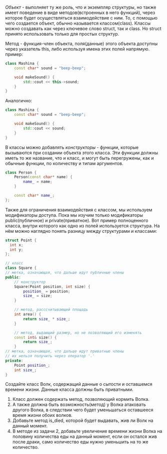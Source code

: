 
*Объект* - выполняет ту же роль, что и экземпляр структуры, но также имеет поведение в виде методов(встроенных в него функций), через которое будет осуществляться взаимодействие с ним. То, с помощью чего создается объект, обычно называется классом(class). Классы можно создавать как через ключевое слово struct, так и class. Но struct принято использовать только для простых структур.

Метод - функция-член объекта, поля(данные) этого объекта доступны через указатель this, либо используя имена этих полей напрямую.
пример:
```cpp
class Mashina {
	const char* sound = "beep-beep";

	void makeSound() {
		std::cout << this->sound;
	}
}
```
Аналогично:
```cpp
class Mashina {
	const char* sound = "beep-beep";

	void makeSound() {
		std::cout << sound;
	}
}
```
В классы можно добавлять *конструкторы* - функции, которые вызываются при создании объекта этого класса. Эти функции должны иметь то же название, что и класс, и могут быть перегружены, как и обычные функции, по количеству и типам аргументов.
```cpp
class Person {
	Person(const char* name) {
		name_ = name;
	}

	const char* name_;
};
```
Также для ограничения взаимодействия с классом, мы используем модификаторы доступа. Пока мы изучим только модификаторы public(публичное) и private(приватное). Вот пример полноценного класса, внутри которого как одно из полей используется структура. На нём можно наглядно понять разницу между структурами и классами:

```cpp
struct Point {
  int x; 
  int y;
};

// класс
class Square {
// метка, означающая, что дальше идут публичные члены
public:
	// конструктор
	Square(Point position, int size) {
		position_ = position;
		size_ = size;
	}

	// метод, расссчитывающий площадь
	int area() {
		return size_ * size_;
	}

	// метод, выдающий размер, но не позволяющий его изменять
	const int& size() {
		return size_;
	}
// метка, означающая, что дальше идут приватные члены
// их нельзя получить через оператор '.'
private:
	Point position_;
	int size_;
}
```

Создайте класс Волк, содержащий данные о сытости и оставшемся времени жизни. Данные класса должны быть приватными. 
1. Класс должен содержать метод, позволяющий кормить Волка.  
2. А также должна быть возможность(метод) у Волка атаковать другого Волка, в следствии чего будет уменьшаться оставшееся время жизни обоих волков.
3. Добавьте метод is_died, которой будет выдавать, жив ли Волк на данный момент. 
4. В методе из задачи 2, добавьте увеличение времени жизни Волка на половину количества еды на данный момент, если он остался жив после драки, само количество еды нужно уменьшить на то же количество.